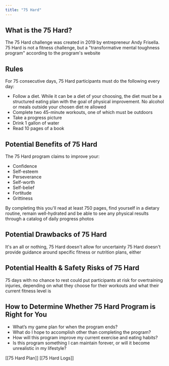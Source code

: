 ```yaml
---
title: "75 Hard"
---
```

## What is the 75 Hard?

The 75 Hard challenge was created in 2019 by entrepreneur Andy Frisella. 75 Hard is not a fitness challenge, but a "transformative mental toughness program" according to the program's website

## Rules

For 75 consecutive days, 75 Hard participants must do the following every day:

- Follow a diet. While it can be a diet of your choosing, the diet must be a structured eating plan with the goal of physical improvement. No alcohol or meals outside your chosen diet re allowed
- Complete two 45-minute workouts, one of which must be outdoors
- Take a progress picture
- Drink 1 gallon of water
- Read 10 pages of a book

## Potential Benefits of 75 Hard

The 75 Hard program claims to improve your:

- Confidence
- Self-esteem
- Perseverance
- Self-worth
- Self-belief
- Fortitude
- Grittiness

By completing this you'll read at least 750 pages, find yourself in a dietary routine, remain well-hydrated and be able to see any physical results through a catalog of daily progress photos

## Potential Drawbacks of 75 Hard

It's an all or nothing, 75 Hard doesn't allow for uncertainty
75 Hard doesn't provide guidance around specific fitness or nutrition plans, either

## Potential Health & Safety Risks of 75 Hard

75 days with no chance to rest could put participants at risk for overtraining injuries, depending on what they choose for their workouts and what their current fitness level is

## How to Determine Whether 75 Hard Program is Right for You

- What’s my game plan for when the program ends?
- What do I hope to accomplish other than completing the program?
- How will this program improve my current exercise and eating habits?
- Is this program something I can maintain forever, or will it become unrealistic in my lifestyle?

[[75 Hard Plan]]
[[75 Hard Logs]]
